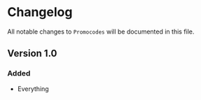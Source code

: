 # Changelog

All notable changes to `Promocodes` will be documented in this file.

## Version 1.0

### Added
- Everything
